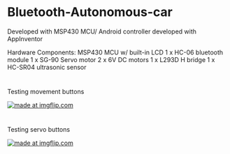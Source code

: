 # Bluetooth-Autonomous-car
Developed with MSP430 MCU/ Android controller developed with AppInventor

Hardware Components:
MSP430 MCU w/ built-in LCD 
1 x HC-06 bluetooth module 
1 x SG-90 Servo motor
2 x 6V DC motors 
1 x L293D H bridge
1 x HC-SR04 ultrasonic sensor
#
#
#
Testing movement buttons


<a href="https://imgflip.com/gif/2rkcvd"><img src="https://i.imgflip.com/2rkcvd.gif" title="made at imgflip.com"/></a>
#
Testing servo buttons


<a href="https://imgflip.com/gif/2rkdbe"><img src="https://i.imgflip.com/2rkdbe.gif" title="made at imgflip.com"/></a>
